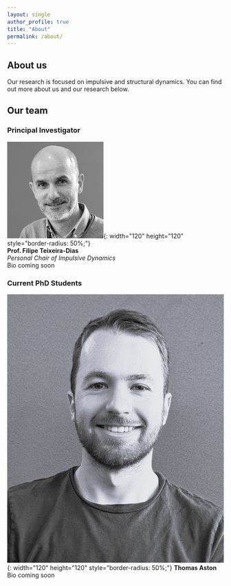 ```yaml
---
layout: single
author_profile: true
title: "About"
permalink: /about/
---
```


## About us
Our research is focused on impulsive and structural dynamics. You can find out more about us and our research below.

## Our team 
### **Principal Investigator**
![Filipe Teixeira-Dias](../assets/images/headshots/ftd.jfif){: width="120" height="120" style="border-radius: 50%;"}  
**Prof. Filipe Teixeira-Dias**  
*Personal Chair of Impulsive Dynamics*  
Bio coming soon

### **Current PhD Students**
![Thomas Aston](../assets/images/headshots/ta.JPG){: width="120" height="120" style="border-radius: 50%;"}
**Thomas Aston**  
Bio coming soon
